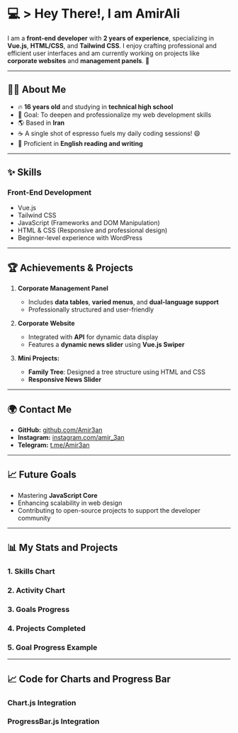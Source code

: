 # 💻 > Hey There!, I am AmirAli

I am a **front-end developer** with **2 years of experience**, specializing in **Vue.js**, **HTML/CSS**, and **Tailwind CSS**. I enjoy crafting professional and efficient user interfaces and am currently working on projects like **corporate websites** and **management panels**. 🌟

---

## 👨‍💻 About Me
- 🔥 **16 years old** and studying in **technical high school**  
- 🎯 Goal: To deepen and professionalize my web development skills  
- 🌎 Based in **Iran**  
- ☕ A single shot of espresso fuels my daily coding sessions! 😄  
- 📝 Proficient in **English reading and writing**

---

## ✨ Skills  
### Front-End Development  
- Vue.js  
- Tailwind CSS  
- JavaScript (Frameworks and DOM Manipulation)  
- HTML & CSS (Responsive and professional design)  
- Beginner-level experience with WordPress

---

## 🏆 Achievements & Projects  
1. **Corporate Management Panel**  
   - Includes **data tables**, **varied menus**, and **dual-language support**  
   - Professionally structured and user-friendly

2. **Corporate Website**  
   - Integrated with **API** for dynamic data display  
   - Features a **dynamic news slider** using **Vue.js Swiper**

3. **Mini Projects:**  
   - **Family Tree**: Designed a tree structure using HTML and CSS  
   - **Responsive News Slider**

---

## 🌍 Contact Me  
- **GitHub:** [github.com/Amir3an](#)  
- **Instagram:** [instagram.com/amir_3an](#)  
- **Telegram:** [t.me/Amir3an](#)

---

## 📈 Future Goals  
- Mastering **JavaScript Core**  
- Enhancing scalability in web design  
- Contributing to open-source projects to support the developer community

---

## 📊 My Stats and Projects

### 1. **Skills Chart**
<canvas id="skillsChart" width="400" height="400"></canvas>

### 2. **Activity Chart**
<canvas id="activityChart" width="400" height="200"></canvas>

### 3. **Goals Progress**
<canvas id="goalChart" width="400" height="400"></canvas>

### 4. **Projects Completed**
<canvas id="projectsChart" width="400" height="200"></canvas>

### 5. **Goal Progress Example**
<div id="goal1" class="progress-bar"></div>

---

## 📈 Code for Charts and Progress Bar

### Chart.js Integration
<script src="https://cdn.jsdelivr.net/npm/chart.js"></script>

<script>
// Skills Chart
const ctx = document.getElementById('skillsChart').getContext('2d');
const skillsChart = new Chart(ctx, {
    type: 'doughnut',
    data: {
        labels: ['Vue.js', 'Tailwind CSS', 'JavaScript', 'HTML & CSS', 'WordPress'],
        datasets: [{
            label: 'Skill Proficiency',
            data: [90, 80, 70, 85, 40],
            backgroundColor: ['#3498db', '#2ecc71', '#f39c12', '#9b59b6', '#e74c3c'],
            borderWidth: 1
        }]
    }
});

// Activity Chart
const activityCtx = document.getElementById('activityChart').getContext('2d');
const activityChart = new Chart(activityCtx, {
    type: 'line',
    data: {
        labels: ['Jan', 'Feb', 'Mar', 'Apr', 'May', 'Jun', 'Jul'],
        datasets: [{
            label: 'Coding Activity',
            data: [20, 30, 25, 50, 45, 55, 60],
            fill: false,
            borderColor: '#3498db',
            tension: 0.1
        }]
    }
});

// Goals Progress Chart
const goalCtx = document.getElementById('goalChart').getContext('2d');
const goalChart = new Chart(goalCtx, {
    type: 'doughnut',
    data: {
        labels: ['Master JavaScript', 'Open Source Contribution', 'Web Design Scalability'],
        datasets: [{
            label: 'Goal Progress',
            data: [70, 50, 40],
            backgroundColor: ['#e74c3c', '#f39c12', '#2ecc71'],
            borderWidth: 1
        }]
    }
});

// Projects Chart
const projectsCtx = document.getElementById('projectsChart').getContext('2d');
const projectsChart = new Chart(projectsCtx, {
    type: 'bar',
    data: {
        labels: ['Corporate Management Panel', 'Corporate Website', 'Mini Projects'],
        datasets: [{
            label: 'Projects Completed',
            data: [1, 1, 3],
            backgroundColor: '#3498db',
            borderColor: '#2980b9',
            borderWidth: 1
        }]
    }
});
</script>

### ProgressBar.js Integration
<script src="https://cdn.jsdelivr.net/npm/progressbar.js"></script>

<script>
const goal1 = new ProgressBar.Circle('#goal1', {
    color: '#3498db',
    strokeWidth: 6,
    duration: 1400,
    easing: 'easeInOut',
    from: { color: '#eee', width: 1 },
    to: { color: '#3498db', width: 6 },
    step: function(state, circle) {
        circle.path.setAttribute('stroke', state.color);
        circle.path.setAttribute('stroke-width', state.width);
        circle.setText(Math.round(circle.value() * 100) + ' %');
    }
});

goal1.animate(0.7);  // Goal progress at 70%
</script>
